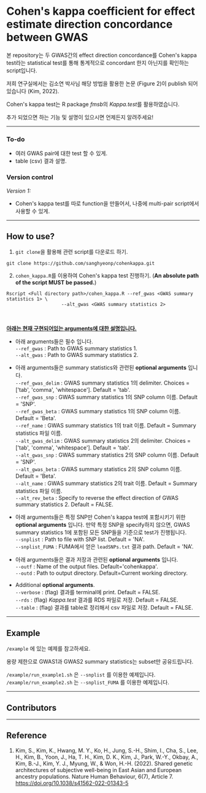 # Cohen's kappa coefficient for effect estimate direction concordance between GWAS

본 repository는 두 GWAS간의 effect direction concordance를 Cohen's kappa test라는 statistical test를 통해 통계적으로 concordant 한지 아닌지를 확인하는 script입니다.

저희 연구실에서는 김소연 박사님 해당 방법을 활용한 논문 (Figure 2)이 publish 되어있습니다 (Kim, 2022).

Cohen's kappa test는 R package *fmsb*의 *Kappa.test*를 활용하였습니다.

추가 되었으면 하는 기능 및 설명이 있으시면 언제든지 알려주세요!

---

### **To-do**
- 여러 GWAS pair에 대한 test 할 수 있게.
- table (csv) 결과 설명.

### **Version control**
*Version 1:*
- Cohen's kappa test를 따로 function을 만들어서, 나중에 multi-pair script에서 사용할 수 있게.

---

## How to use?
1. `git clone`을 활용해 관련 script를 다운로드 하기.
```
git clone https://github.com/sanghyeonp/cohenkappa.git
```

2. `cohen_kappa.R`를 이용하여 Cohen's kappa test 진행하기. (**An absolute path of the script MUST be passed.**)
```
Rscript <Full directory path>/cohen_kappa.R --ref_gwas <GWAS summary statistics 1> \
                    --alt_gwas <GWAS summary statistics 2>
```
&nbsp;

<ins>**아래는 현재 구현되어있는 arguments에 대한 설명입니다.**</ins>

- 아래 arguments들은 필수 입니다.  
`--ref_gwas` :  Path to GWAS summary statistics 1.  
`--alt_gwas` :  Path to GWAS summary statistics 2.  

- 아래 arguments들은 summary statistics와 관련된 **optional arguments** 입니다.  
`--ref_gwas_delim` : GWAS summary statistics 1의 delimiter. Choices = ['tab', 'comma', 'whitespace']. Default = 'tab'.  
`--ref_gwas_snp` : GWAS summary statistics 1의 SNP column 이름. Default = 'SNP'.  
`--ref_gwas_beta` : GWAS summary statistics 1의 SNP column 이름. Default = 'Beta'.  
`--ref_name` : GWAS summary statistics 1의 trait 이름. Default = Summary statistics 파일 이름.  
`--alt_gwas_delim` : GWAS summary statistics 2의 delimiter. Choices = ['tab', 'comma', 'whitespace']. Default = 'tab'.  
`--alt_gwas_snp` : GWAS summary statistics 2의 SNP column 이름. Default = 'SNP'.  
`--alt_gwas_beta` : GWAS summary statistics 2의 SNP column 이름. Default = 'Beta'.  
`--alt_name` : GWAS summary statistics 2의 trait 이름. Default = Summary statistics 파일 이름.  
`--alt_rev_beta` : Specify to reverse the effect direction of GWAS summary statistics 2. Default = FALSE.  

- 아래 arguments들은 특정 SNP만 Cohen's kappa test에 포함시키기 위한 **optional arguments** 입니다. 만약 특정 SNP을 specify하지 않으면, GWAS summary statistics 1에 포함된 모든 SNP들을 기준으로 test가 진행됩니다.  
`--snplist` : Path to file with SNP list. Default = 'NA'.  
`--snplist_FUMA` : FUMA에서 얻은 `leadSNPs.txt` 결과 path. Default = 'NA'.  

- 아래 arguments들은 결과 저장과 관련된 **optional arguments** 입니다.  
`--outf` : Name of the output files. Default='cohenkappa'.  
`--outd` : Path to output directory. Default=Current working directory.  

- Additional **optional arguments**.  
`--verbose` : (flag) 결과를 terminal에 print. Default = FALSE.  
`--rds` : (flag) *Kappa.test* 결과를 RDS 파일로 저장. Default = FALSE.  
`--table` : (flag) 결과를 table로 정리해서 csv 파일로 저장. Default = FALSE.  

---

## Example

`/example` 에 있는 예제를 참고하세요.

용량 제한으로 GWAS1과 GWAS2 summary statistics는 subset만 공유드립니다.

`/example/run_example1.sh` 은 `--snplist` 를 이용한 예제입니다.  
`/example/run_example2.sh` 는 `--snplist_FUMA` 를 이용한 예제입니다.


---
## Contributors


---
## Reference

1. Kim, S., Kim, K., Hwang, M. Y., Ko, H., Jung, S.-H., Shim, I., Cha, S., Lee, H., Kim, B., Yoon, J., Ha, T. H., Kim, D. K., Kim, J., Park, W.-Y., Okbay, A., Kim, B.-J., Kim, Y. J., Myung, W., & Won, H.-H. (2022). Shared genetic architectures of subjective well-being in East Asian and European ancestry populations. Nature Human Behaviour, 6(7), Article 7. https://doi.org/10.1038/s41562-022-01343-5
